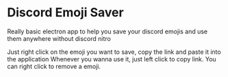 # Discord Emoji Saver
Really basic electron app to help you save your discord emojis and use them anywhere
without discord nitro

Just right click on the emoji you want to save, copy the link and paste it into the application
Whenever you wanna use it, just left click to copy link. You can right click to remove  a emoji.